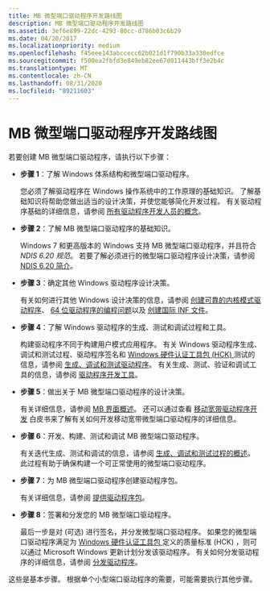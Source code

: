 ```yaml
---
title: MB 微型端口驱动程序开发路线图
description: MB 微型端口驱动程序开发路线图
ms.assetid: 3ef6e899-22dc-4293-80cc-d786b03c6b29
ms.date: 04/20/2017
ms.localizationpriority: medium
ms.openlocfilehash: f45eee143abccecc62b021d1f790b33a330edfce
ms.sourcegitcommit: f500ea2fbfd3e849eb82ee67d011443bff3e2b4c
ms.translationtype: MT
ms.contentlocale: zh-CN
ms.lasthandoff: 08/31/2020
ms.locfileid: "89211603"
---
```

# <a name="roadmap-to-develop-mb-miniport-drivers"></a>MB 微型端口驱动程序开发路线图


若要创建 MB 微型端口驱动程序，请执行以下步骤：

-   **步骤 1**：了解 Windows 体系结构和微型端口驱动程序。

    您必须了解驱动程序在 Windows 操作系统中的工作原理的基础知识。 了解基础知识将帮助您做出适当的设计决策，并使您能够简化开发过程。 有关驱动程序基础的详细信息，请参阅 [所有驱动程序开发人员的概念](../gettingstarted/concepts-and-knowledge-for-all-driver-developers.md)。

-   **步骤 2**：了解 MB 微型端口驱动程序的基础知识。

    Windows 7 和更高版本的 Windows 支持 MB 微型端口驱动程序，并且符合 *NDIS 6.20 规范*。 若要了解必须进行的微型端口驱动程序设计决策，请参阅 [NDIS 6.20 简介](introduction-to-ndis-6-20.md)。

-   **步骤 3**：确定其他 Windows 驱动程序设计决策。

    有关如何进行其他 Windows 设计决策的信息，请参阅 [创建可靠的内核模式驱动程序](../kernel/creating-reliable-kernel-mode-drivers.md)、 [64 位驱动程序的编程问题](https://docs.microsoft.com/windows-hardware/drivers/kernel/programming-issues-for-64-bit-drivers)以及 [创建国际 INF 文件](../install/creating-international-inf-files.md)。

-   **步骤 4**：了解 Windows 驱动程序的生成、测试和调试过程和工具。

    构建驱动程序不同于构建用户模式应用程序。 有关 Windows 驱动程序生成、调试和测试过程、驱动程序签名和 [Windows 硬件认证工具包 (HCK) ](https://go.microsoft.com/fwlink/p/?LinkId=733613) 测试的信息，请参阅 [生成、调试和测试驱动程序](/windows-hardware/drivers)。 有关生成、测试、验证和调试工具的信息，请参阅 [驱动程序开发工具](../devtest/index.md)。

-   **步骤 5**：做出关于 MB 微型端口驱动程序的设计决策。

    有关详细信息，请参阅 [MB 界面概述](mb-interface-overview.md)。 还可以通过查看 [移动宽带驱动程序开发](https://go.microsoft.com/fwlink/p/?linkid=144416) 白皮书来了解有关如何开发移动宽带微型端口驱动程序的详细信息。

-   **步骤 6**：开发、构建、测试和调试 MB 微型端口驱动程序。

    有关迭代生成、测试和调试的信息，请参阅 [生成、调试和测试过程的概述](/windows-hardware/drivers)。 此过程有助于确保构建一个可正常使用的微型端口驱动程序。

-   **步骤 7**：为 MB 微型端口驱动程序创建驱动程序包。

    有关详细信息，请参阅 [提供驱动程序包](/windows-hardware/drivers)。

-   **步骤 8**：签署和分发您的 MB 微型端口驱动程序。

    最后一步是对 (可选) 进行签名，并分发微型端口驱动程序。 如果您的微型端口驱动程序满足为 [Windows 硬件认证工具包 ](https://go.microsoft.com/fwlink/p/?LinkId=733613)定义的质量标准 (HCK) ，则可以通过 Microsoft Windows 更新计划分发该驱动程序。 有关如何分发驱动程序的详细信息，请参阅 [分发驱动程序](/windows-hardware/drivers)。

这些是基本步骤。 根据单个小型端口驱动程序的需要，可能需要执行其他步骤。

 

